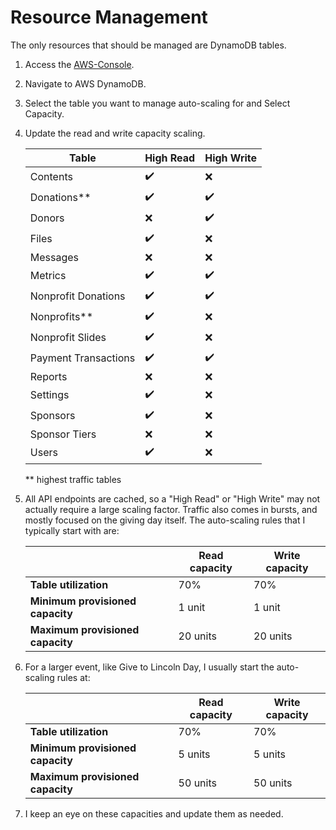 # Resource Management
The only resources that should be managed are DynamoDB tables. 

1. Access the [AWS-Console](aws-account.md#aws-console).
2. Navigate to AWS DynamoDB.
3. Select the table you want to manage auto-scaling for and Select Capacity.
4. Update the read and write capacity scaling.

	| Table | High Read | High Write |
	| ----- | --------- | ---------- |
	| Contents | :heavy_check_mark: | :x: |
	| Donations** | :heavy_check_mark: | :heavy_check_mark: |
	| Donors | :x: | :heavy_check_mark: |
	| Files | :heavy_check_mark: | :x: |
	| Messages | :x: | :x: |
	| Metrics | :heavy_check_mark: | :heavy_check_mark: |
	| Nonprofit Donations | :heavy_check_mark: | :heavy_check_mark: |
	| Nonprofits** | :heavy_check_mark: | :x: |
	| Nonprofit Slides | :heavy_check_mark: | :x: |
	| Payment Transactions | :heavy_check_mark: | :heavy_check_mark: |
	| Reports | :x: | :x: |
	| Settings | :heavy_check_mark: | :x: |
	| Sponsors | :heavy_check_mark: | :x: |
	| Sponsor Tiers | :x: | :x: |
	| Users | :heavy_check_mark: | :x: |
	
	** highest traffic tables

5. All API endpoints are cached, so a "High Read" or "High Write" may not actually require a large scaling factor. Traffic also comes in bursts, and mostly focused on the giving
day itself. The auto-scaling rules that I typically start with are: 
	
	|     | Read capacity | Write capacity |
	| --- | ------------- | -------------- |
	| **Table utilization** | 70% | 70% |
	| **Minimum provisioned capacity** | 1 unit | 1 unit |
	| **Maximum provisioned capacity** | 20 units | 20 units |
	
6. For a larger event, like Give to Lincoln Day, I usually start the auto-scaling rules at:

	|     | Read capacity | Write capacity |
	| --- | ------------- | -------------- |
	| **Table utilization** | 70% | 70% |
	| **Minimum provisioned capacity** | 5 units | 5 units |
	| **Maximum provisioned capacity** | 50 units | 50 units |

7. I keep an eye on these capacities and update them as needed.

